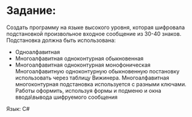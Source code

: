 # Задание:

Создать программу на языке высокого уровня, которая шифровала подстановкой
произвольное входное сообщение из 30-40 знаков. Подстановка должна быть использована:
- Одноалфавитная
- Многоалфавитная одноконтурная обыкновенная
- Многоалфавитная одноконтурная монофоническая
Многоалфавитную одноконтурную обыкновенную постановку использовать через таблицу
Вижинера. Многоалфавитная многоконтурная подстановка используется с разными ключами.
Работы оформить, используя формы и подменю и окна ввода\вывода шифруемого сообщения

Язык: C#

